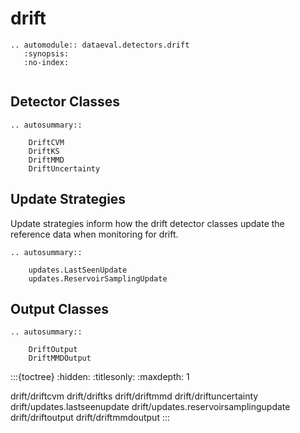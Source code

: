 # drift

```{eval-rst}
.. automodule:: dataeval.detectors.drift
   :synopsis:
   :no-index:
```

```{currentmodule} dataeval.detectors.drift
```

## Detector Classes

```{eval-rst}
.. autosummary::

    DriftCVM
    DriftKS
    DriftMMD
    DriftUncertainty
```

## Update Strategies

Update strategies inform how the drift detector classes update the reference data when monitoring for drift.

```{eval-rst}
.. autosummary::

    updates.LastSeenUpdate
    updates.ReservoirSamplingUpdate
```

## Output Classes

```{eval-rst}
.. autosummary::

    DriftOutput
    DriftMMDOutput
```

:::{toctree}
:hidden:
:titlesonly:
:maxdepth: 1

drift/driftcvm
drift/driftks
drift/driftmmd
drift/driftuncertainty
drift/updates.lastseenupdate
drift/updates.reservoirsamplingupdate
drift/driftoutput
drift/driftmmdoutput
:::
